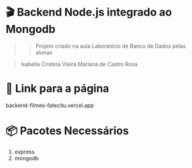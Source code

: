 # 🎬 Backend Node.js integrado ao Mongodb
>> Projeto criado na aula Laboratório de Banco de Dados pelas alunas 

> Isabella Cristina Vieira
> Mariana de Castro Rosa

# 🔗 Link para a página
backend-filmes-fatecitu.vercel.app

# 📦 Pacotes Necessários
1. express
2. mongodb